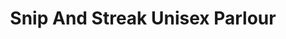 ---
title: "Snip And Streak Unisex Parlour"
url: /bangalore/snip-and-streak-unisex-parlour/
shop: beauty
---